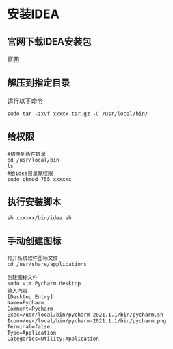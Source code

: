 # 安装IDEA

## 官网下载IDEA安装包

[官网](https://www.jetbrains.com/idea/download/#section=linux)

## 解压到指定目录

运行以下命令
```
sudo tar -zxvf xxxxx.tar.gz -C /usr/local/bin/
```

## 给权限

~~~
#切换到所在目录
cd /usr/local/bin
ls
#给idea目录赋权限
sudo chmod 755 xxxxxx
~~~

## 执行安装脚本
```
sh xxxxxx/bin/idea.sh
```
## 手动创建图标

```
打开系统软件图标文件
cd /usr/share/applications

创建图标文件
sudo vim Pycharm.desktop
输入内容
[Desktop Entry]
Name=Pycharm
Comment=Pycharm
Exec=/usr/local/bin/pycharm-2021.1.1/bin/pycharm.sh
Icon=/usr/local/bin/pycharm-2021.1.1/bin/pycharm.png
Terminal=false
Type=Application
Categories=Utility;Application
```
